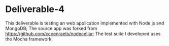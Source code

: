 Deliverable-4
=============
This deliverable is testing an web application implemented with Node.js and MongoDB;
The source app was forked from https://github.com/ccoenraets/nodecellar;
The test suite I developed uses the Mocha framework.
